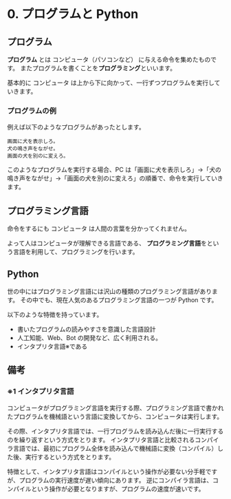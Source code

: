 # 0. プログラムと Python

## プログラム

**プログラム** とは コンピュータ（パソコンなど） に与える命令を集めたものです。
またプログラムを書くことを**プログラミング**といいます。

基本的に コンピュータ は上から下に向かって、一行ずつプログラムを実行していきます。

### プログラムの例

例えば以下のようなプログラムがあったとします。

```
画面に犬を表示しろ。
犬の鳴き声をながせ。
画面の犬を別のに変えろ。
```

このようなプログラムを実行する場合、PC は「画面に犬を表示しろ」→「犬の鳴き声をながせ」→「画面の犬を別のに変えろ」の順番で、命令を実行していきます。

## プログラミング言語

命令をするにも コンピュータ は人間の言葉を分かってくれません。

よって人はコンピュータが理解できる言語である、
**プログラミング言語**をという言語を利用して、プログラミングを行います。

## Python

世の中にはプログラミング言語には沢山の種類のプログラミング言語があります。
その中でも、現在人気のあるプログラミング言語の一つが Python です。

以下のような特徴を持っています。

- 書いたプログラムの読みやすさを意識した言語設計
- 人工知能、Web、Bot の開発など、広く利用される。
- インタプリタ言語※である

## 備考

### ※1 インタプリタ言語

コンピュータがプログラミング言語を実行する際、プログラミング言語で書かれたプログラムを機械語という言語に変換してから、コンピュータは実行します。

その際、インタプリタ言語では、一行プログラムを読み込んだ後に一行実行するのを繰り返すという方式をとります。
インタプリタ言語と比較されるコンパイラ言語では、最初にプログラム全体を読み込んで機械語に変換（コンパイル）した後、実行するという方式をとります。

特徴として、インタプリタ言語はコンパイルという操作が必要ない分手軽ですが、プログラムの実行速度が遅い傾向にあります。
逆にコンパイラ言語は、コンパイルという操作が必要となりますが、プログラムの速度が速いです。
